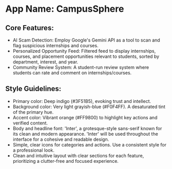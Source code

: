 # **App Name**: CampusSphere

## Core Features:

- AI Scam Detection: Employ Google's Gemini API as a tool to scan and flag suspicious internships and courses.
- Personalized Opportunity Feed: Filtered feed to display internships, courses, and placement opportunities relevant to students, sorted by department, interest, and year.
- Community Review System: A student-run review system where students can rate and comment on internships/courses.

## Style Guidelines:

- Primary color: Deep indigo (#3F51B5), evoking trust and intellect.
- Background color: Very light grayish-blue (#F0F4FF). A desaturated tint of the primary hue.
- Accent color: Vibrant orange (#FF9800) to highlight key actions and verified content.
- Body and headline font: 'Inter', a grotesque-style sans-serif known for its clean and modern appearance. 'Inter' will be used throughout the interface for a cohesive and readable design.
- Simple, clear icons for categories and actions. Use a consistent style for a professional look.
- Clean and intuitive layout with clear sections for each feature, prioritizing a clutter-free and focused experience.